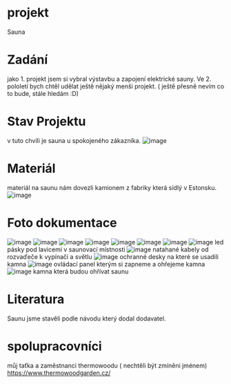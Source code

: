 # projekt
Sauna 
# Zadání
jako 1. projekt jsem si vybral výstavbu a zapojení elektrické sauny. Ve 2. pololetí bych chtěl udělat ještě nějaký menši projekt. ( ještě přesně nevím co to bude, stále hledám :D)
# Stav Projektu
v tuto chvíli je sauna u spokojeného zákazníka.
![image](https://github.com/pfeiferadam/projekt/assets/157355452/1a1f76b3-9993-4b10-afa6-80a69be100ac)

# Materiál
materiál na saunu nám dovezli kamionem z fabriky která sídlý v Estonsku.
![image](https://github.com/pfeiferadam/projekt/assets/157355452/54c55241-02e2-4c99-911b-4814f40ea379)
# Foto dokumentace
![image](https://github.com/pfeiferadam/projekt/assets/157355452/46b9b6c1-e967-4d09-879a-c571b16d8fc3)
![image](https://github.com/pfeiferadam/projekt/assets/157355452/ba41d1f4-68ee-45a0-ad4e-1cf3046ff4ef)
![image](https://github.com/pfeiferadam/projekt/assets/157355452/9d9f5711-0f47-4267-9dbb-ba732be5bb9f)
![image](https://github.com/pfeiferadam/projekt/assets/157355452/a48fd5fb-c135-4cad-83f9-f14a5bb7a1d6)
![image](https://github.com/pfeiferadam/projekt/assets/157355452/74551035-9362-4bb6-97b8-227b08c31696)
![image](https://github.com/pfeiferadam/projekt/assets/157355452/efffa87b-0caa-4fc5-b251-7e23133c593c)
![image](https://github.com/pfeiferadam/projekt/assets/157355452/ef3f6056-0847-43bc-97e2-10482407196e)
![image](https://github.com/pfeiferadam/projekt/assets/157355452/5235b959-6a91-4cfe-b2c3-6d60c5e98641)
led pásky pod lavicemi v saunovací místnosti
![image](https://github.com/pfeiferadam/projekt/assets/157355452/5762eae6-acec-4328-93ec-129204488a88)
natahané kabely od rozvaďeče k vypínači a světlu
![image](https://github.com/pfeiferadam/projekt/assets/157355452/e9681ff1-2680-417d-b456-cdca892998ea)
ochranné desky na které se usadili kamna
![image](https://github.com/pfeiferadam/projekt/assets/157355452/a1d5fb50-dd61-41b6-a49b-ae018f726611)
ovládací panel kterým si zapneme a ohřejeme kamna
![image](https://github.com/pfeiferadam/projekt/assets/157355452/57b3ff1a-a2a2-48c6-ad64-2a2b5488a1ca)
kamna která budou ohřívat saunu
# Literatura
Saunu jsme stavěli podle návodu který dodal dodavatel.
# spolupracovníci
můj taťka a zaměstnanci thermowoodu ( nechtěli být zmíněni jménem)
https://www.thermowoodgarden.cz/





